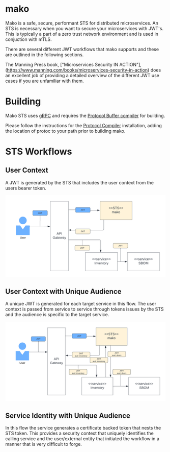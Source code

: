 # mako
 
Mako is a safe, secure, performant STS for distributed microservices. An STS is necessary when you want to secure your microservices with JWT's. This is typically a part of a zero trust network environment and is used in conjuction with mTLS. 

There are several different JWT workflows that mako supports and these are outlined in the following sections.

The Manning Press book, ["Microservices Security IN ACTION"],(https://www.manning.com/books/microservices-security-in-action) does an excellent job of providing a detailed overview of the different JWT use cases if you are unfamiliar with them.

# Building

Mako STS uses [gRPC](https://grpc.io/) and requires the [Protocol Buffer compiler](https://github.com/protocolbuffers/protobuf#protocol-compiler-installation) for building.

Please follow the instructions for the [Protocol Compiler](https://github.com/protocolbuffers/protobuf#protocol-compiler-installation) installation, adding the location of protoc to your path prior to building mako.


# STS Workflows

## User Context
A JWT is generated by the STS that includes the user context from the users bearer token.

![Mako STS Shared](images/mako-sts-shared_jwt.png)


## User Context with Unique Audience 
A unique JWT is generated for each target service in this flow. The user context is passed from service to service through tokens issues by the STS and the audience is specific to the target service.

![Mako STS Unique Audience](images/mako-sts-unique_jwt.png)

## Service Identity with Unique Audience
In this flow the service generates a certificate backed token that nests the STS token. This provides a security context that uniquely identifies the calling service and the user/external entity that initiated the workflow in a manner that is very difficult to forge. 


